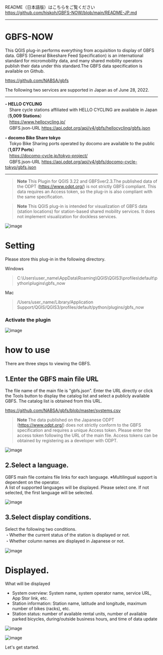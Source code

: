 README（日本語版）はこちらをご覧ください  
https://github.com/hiskoh/GBFS-NOW/blob/main/README-JP.md

---

# GBFS-NOW

This QGIS plug-in performs everything from acquisition to display of GBFS data.
GBFS (General Bikeshare Feed Specification) is an international standard for micromobility data, and many shared mobility operators publish their data under this standard.The GBFS data specification is available on Github.  
  
https://github.com/NABSA/gbfs  

The following two services are supported in Japan as of June 28, 2022.  

---
**- HELLO CYCLING**  
　Share cycle stations affiliated with HELLO CYCLING are available in Japan（**5,009 Stations**）  
　https://www.hellocycling.jp/   
　GBFS.json-URL https://api.odpt.org/api/v4/gbfs/hellocycling/gbfs.json
    
**- docomo Bike Share tokyo**  
　Tokyo Bike Sharing ports operated by docomo are available to the public（**1,077 Ports**）  
　https://docomo-cycle.jp/tokyo-project/  
　GBFS.json-URL https://api.odpt.org/api/v4/gbfs/docomo-cycle-tokyo/gbfs.json
 
--- 
 
> **Note**
> This Plugin for QGIS 3.22 and GBFSver2.3.The published data of the ODPT (https://www.odpt.org/) is not strictly GBFS compliant.
This data requires an Access token, so the plug-in is also compliant with the same specification.

> **Note**
> This QGIS plug-in is intended for visualization of GBFS data (station locations) for station-based shared mobility services. It does not implement visualization for dockless services.


![image](https://user-images.githubusercontent.com/13606213/176122064-8df71c49-d10f-4c1a-9bd4-653dac7f7f2e.png)



# Setting
Please store this plug-in in the following directory.

Windows
>C:\Users\user_name\AppData\Roaming\QGIS\QGIS3\profiles\default\python\plugins\gbfs_now

Mac
>/Users/user_name/Library/Application Support/QGIS/QGIS3/profiles/default/python/plugins/gbfs_now

### Activate the plugin
![image](https://user-images.githubusercontent.com/13606213/169724659-ce130555-2cfb-4285-b0be-c97a07204646.png)


# how to use
There are three steps to viewing the GBFS.  
  
## 1.Enter the GBFS main file URL
  
The file name of the main file is "gbfs.json". 
Enter the URL directly or click the Tools button to display the catalog list and select a publicly available GBFS.
The catalog list is obtained from this URL.  

https://github.com/NABSA/gbfs/blob/master/systems.csv  
  
> **Note**
> The data published on the Japanese ODPT (https://www.odpt.org/) does not strictly conform to the GBFS specification and requires a unique Access token. Please enter the access token following the URL of the main file. Access tokens can be obtained by registering as a developer with ODPT.

  
![image](https://user-images.githubusercontent.com/13606213/176124772-030c3a76-90fb-427a-ab91-bd4c7701afdd.png)

## 2.Select a language.  
    
GBFS main file contains file links for each language. ※Multilingual support is dependent on the operator.  
A list of supported languages will be displayed. Please select one. If not selected, the first language will be selected.   

![image](https://user-images.githubusercontent.com/13606213/176124387-3503ad6e-a647-409a-9c3c-a89d4a628f0f.png)
  
## 3.Select display conditions.
  
Select the following two conditions.  
・Whether the current status of the station is displayed or not.  
・Whether column names are displayed in Japanese or not.  
  
  ![image](https://user-images.githubusercontent.com/13606213/176125157-84de68b0-b93c-4c84-b12b-985754435995.png)


# Displayed.
  
What will be displayed  
- System overview: System name, system operator name, service URL, App Stor link, etc.  
- Station information: Station name, latitude and longitude, maximum number of bikes (racks), etc.  
- Station status: number of available rental units, number of available parked bicycles, during/outside business hours, and time of data update  
  
![image](https://user-images.githubusercontent.com/13606213/176126371-1f34ce41-d145-4223-9249-95b850316080.png)

![image](https://user-images.githubusercontent.com/13606213/176125981-68504f01-3ca0-4319-baec-4b56d75582a2.png)

Let's get started.
